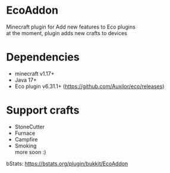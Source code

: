 # EcoAddon
Minecraft plugin for Add new features to Eco plugins
<br>at the moment, plugin adds new crafts to devices
# Dependencies
 - minecraft v1.17+
 - Java 17+
 - Eco plugin v6.31.1+ (https://github.com/Auxilor/eco/releases)
# Support crafts
 - StoneCutter
 - Furnace
 - Campfire
 - Smoking
<br> more soon :)

bStats: https://bstats.org/plugin/bukkit/EcoAddon
